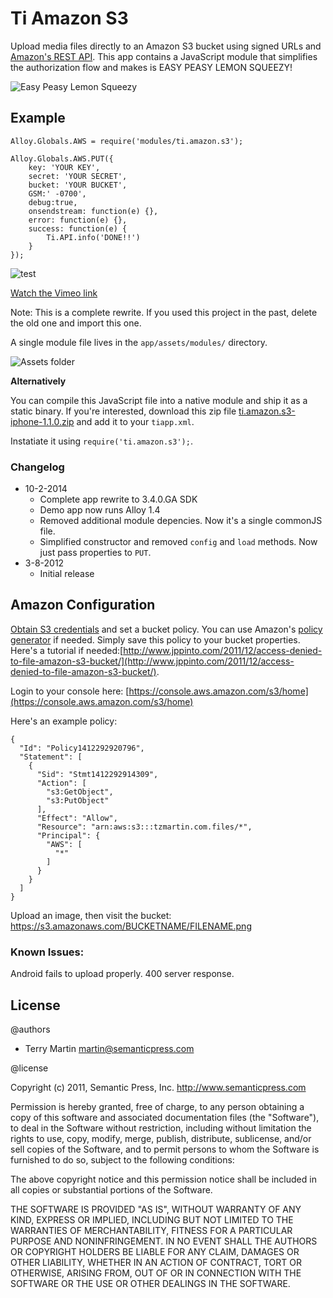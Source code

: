 # Ti Amazon S3

Upload media files directly to an Amazon S3 bucket using signed URLs and [Amazon's REST API](http://docs.aws.amazon.com/AmazonS3/latest/dev/RESTAuthentication.html).  This app contains a JavaScript module that simplifies the authorization flow and makes is EASY PEASY LEMON SQUEEZY!

![Easy Peasy Lemon Squeezy](http://ucyberleague.net/images/clanlogos/535.jpg)

## Example

    Alloy.Globals.AWS = require('modules/ti.amazon.s3');
       
    Alloy.Globals.AWS.PUT({
    	key: 'YOUR KEY',
    	secret: 'YOUR SECRET',
		bucket: 'YOUR BUCKET',
		GSM:' -0700',
		debug:true,
		onsendstream: function(e) {},
		error: function(e) {},
		success: function(e) {
			Ti.API.info('DONE!!')
		}
	});

![test](https://raw.githubusercontent.com/tzmartin/Ti-Amazon-S3/master/screencast.gif)

[Watch the Vimeo link](http://vimeo.com/107978881)

Note: This is a complete rewrite. If you used this project in the past, delete the old one and import this one.

A single module file lives in the ```app/assets/modules/``` directory.

![Assets folder](https://monosnap.com/image/ytTb2RNWPYd6h5NdfJMUTnPpT0679V.png)

**Alternatively**

You can compile this JavaScript file into a native module and ship it as a static binary.  If you're interested, download this zip file [ti.amazon.s3-iphone-1.1.0.zip](https://raw.githubusercontent.com/tzmartin/Ti-Amazon-S3/master/dist/ti.amazon.s3-iphone-1.1.0.zip) and add it to your ```tiapp.xml```.

Instatiate it using ```require('ti.amazon.s3');```.

### Changelog

- 10-2-2014
	- Complete app rewrite to 3.4.0.GA SDK
	- Demo app now runs Alloy 1.4
	- Removed additional module depencies. Now it's a single commonJS file.
	- Simplified constructor and removed ```config``` and ```load``` methods.  Now just pass properties to ```PUT```.
- 3-8-2012
	- Initial release

## Amazon Configuration

[Obtain S3 credentials](https://aws-portal.amazon.com/gp/aws/developer/account/index.html?action=access-key) and set a bucket policy.  You can use Amazon's [policy generator](http://awspolicygen.s3.amazonaws.com/policygen.html) if needed.  Simply save this policy to your bucket properties.  Here's a tutorial if needed:[http://www.jppinto.com/2011/12/access-denied-to-file-amazon-s3-bucket/](http://www.jppinto.com/2011/12/access-denied-to-file-amazon-s3-bucket/).

Login to your console here: [https://console.aws.amazon.com/s3/home](https://console.aws.amazon.com/s3/home)

Here's an example policy:

```
{
  "Id": "Policy1412292920796",
  "Statement": [
    {
      "Sid": "Stmt1412292914309",
      "Action": [
        "s3:GetObject",
        "s3:PutObject"
      ],
      "Effect": "Allow",
      "Resource": "arn:aws:s3:::tzmartin.com.files/*",
      "Principal": {
        "AWS": [
          "*"
        ]
      }
    }
  ]
}
```

Upload an image, then visit the bucket: https://s3.amazonaws.com/BUCKETNAME/FILENAME.png

### Known Issues:

Android fails to upload properly. 400 server response.

## License

@authors	
		
-   Terry Martin <martin@semanticpress.com>

@license    

Copyright (c) 2011, Semantic Press, Inc. <http://www.semanticpress.com>

Permission is hereby granted, free of charge, to any person obtaining
a copy of this software and associated documentation files (the
"Software"), to deal in the Software without restriction, including
without limitation the rights to use, copy, modify, merge, publish,
distribute, sublicense, and/or sell copies of the Software, and to
permit persons to whom the Software is furnished to do so, subject to
the following conditions:

The above copyright notice and this permission notice shall be
included in all copies or substantial portions of the Software.

THE SOFTWARE IS PROVIDED "AS IS", WITHOUT WARRANTY OF ANY KIND,
EXPRESS OR IMPLIED, INCLUDING BUT NOT LIMITED TO THE WARRANTIES OF
MERCHANTABILITY, FITNESS FOR A PARTICULAR PURPOSE AND
NONINFRINGEMENT. IN NO EVENT SHALL THE AUTHORS OR COPYRIGHT HOLDERS BE
LIABLE FOR ANY CLAIM, DAMAGES OR OTHER LIABILITY, WHETHER IN AN ACTION
OF CONTRACT, TORT OR OTHERWISE, ARISING FROM, OUT OF OR IN CONNECTION
WITH THE SOFTWARE OR THE USE OR OTHER DEALINGS IN THE SOFTWARE.